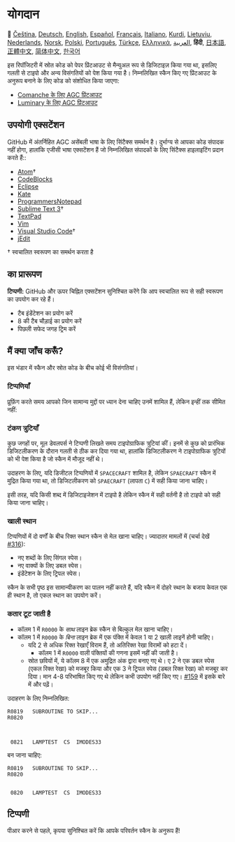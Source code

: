 # योगदान

🎌
[Čeština][CZ],
[Deutsch][DE],
[English][EN],
[Español][ES],
[Français][FR],
[Italiano][IT],
[Kurdi][KU],
[Lietuvių][LT],
[Nederlands][NL],
[Norsk][NO],
[Polski][PL],
[Português][PT_BR],
[Türkçe][TR],
[Ελληνικά][GR],
[العربية][AR],
**हिंदी**,
[日本語][JA],
[正體中文][ZH_TW],
[简体中文][ZH_CN],
[한국어][KO_KR]

[AR]:CONTRIBUTING.ar.md
[CZ]:CONTRIBUTING.cz.md
[DE]:CONTRIBUTING.de.md
[EN]:CONTRIBUTING.md
[ES]:CONTRIBUTING.es.md
[FR]:CONTRIBUTING.fr.md
[GR]:CONTRIBUTING.gr.md
[HI_IN]:CONTRIBUTING.hi_in.md
[IT]:CONTRIBUTING.it.md
[JA]:CONTRIBUTING.ja.md
[KO_KR]:CONTRIBUTING.ko_kr.md
[KU]:CONTRIBUTING.ku.md
[LT]:CONTRIBUTING.lt.md
[NL]:CONTRIBUTING.nl.md
[NO]:CONTRIBUTING.no.md
[PL]:CONTRIBUTING.pl.md
[PT_BR]:CONTRIBUTING.pt_br.md
[TR]:CONTRIBUTING.tr.md
[ZH_CN]:CONTRIBUTING.zh_cn.md
[ZH_TW]:CONTRIBUTING.zh_tw.md

इस रिपॉजिटरी में स्रोत कोड को पेपर प्रिंटआउट से मैन्युअल रूप से डिजिटाइज़ किया गया था, इसलिए गलती से टाइपो और अन्य विसंगतियों को पेश किया गया है। निम्नलिखित स्कैन किए गए प्रिंटआउट के अनुरूप बनाने के लिए कोड को संशोधित किया जाएगा:

- [Comanche के लिए AGC प्रिंटआउट][8]
- [Luminary के लिए AGC प्रिंटआउट][9]

## उपयोगी एक्सटेंशन

GitHub में अंतर्निहित AGC असेंबली भाषा के लिए सिंटैक्स समर्थन है। दुर्भाग्य से आपका कोड संपादक नहीं होगा, हालांकि एजीसी भाषा एक्सटेंशन हैं जो निम्नलिखित संपादकों के लिए सिंटैक्स हाइलाइटिंग प्रदान करते हैं::

- [Atom][Atom]†
- [CodeBlocks][CodeBlocks]
- [Eclipse][Eclipse]
- [Kate][Kate]
- [ProgrammersNotepad][ProgrammersNotepad]
- [Sublime Text 3][Sublime Text]†
- [TextPad][TextPad]
- [Vim][Vim]
- [Visual Studio Code][VisualStudioCode]†
- [jEdit][jEdit]

† स्वचालित स्वरूपण का समर्थन करता है

[Atom]:https://github.com/Alhadis/language-agc
[CodeBlocks]:https://github.com/virtualagc/virtualagc/tree/master/Contributed/SyntaxHighlight/CodeBlocks
[Eclipse]:https://github.com/virtualagc/virtualagc/tree/master/Contributed/SyntaxHighlight/Eclipse
[Kate]:https://github.com/virtualagc/virtualagc/tree/master/Contributed/SyntaxHighlight/Kate
[ProgrammersNotepad]:https://github.com/virtualagc/virtualagc/tree/master/Contributed/SyntaxHighlight/ProgrammersNotepad
[Sublime Text]:https://github.com/jimlawton/AGC-Assembly
[TextPad]:https://github.com/virtualagc/virtualagc/tree/master/Contributed/SyntaxHighlight/TextPad
[Vim]:https://github.com/wsdjeg/vim-assembly
[VisualStudioCode]:https://github.com/wopian/agc-assembly
[jEdit]:https://github.com/virtualagc/virtualagc/tree/master/Contributed/SyntaxHighlight/jEdit

## का प्रारूपण

**टिप्पणी:** GitHub और ऊपर चिह्नित एक्सटेंशन सुनिश्चित करेंगे कि आप स्वचालित रूप से सही स्वरूपण का उपयोग कर रहे हैं।

- टैब इंडेंटेशन का प्रयोग करें
- 8 की टैब चौड़ाई का प्रयोग करें
- पिछली सफेद जगह ट्रिम करें

## मैं क्या जाँच करूँ?

इस भंडार में स्कैन और स्रोत कोड के बीच कोई भी विसंगतियां।

### टिप्पणियाँ

प्रूफ़िंग करते समय आपको जिन सामान्य मुद्दों पर ध्यान देना चाहिए उनमें शामिल हैं, लेकिन इन्हीं तक सीमित नहीं:

### टंकण त्रुटियाँ

कुछ जगहों पर, मूल डेवलपर्स ने टिप्पणी लिखते समय टाइपोग्राफिक त्रुटियां कीं। इनमें से कुछ को प्रारंभिक डिजिटलीकरण के दौरान गलती से ठीक कर दिया गया था, हालांकि डिजिटलीकरण ने टाइपोग्राफिक त्रुटियों को भी पेश किया है जो स्कैन में मौजूद नहीं थे।

उदाहरण के लिए, यदि डिजीटल टिप्पणियों में `SPACECRAFT` शामिल है, लेकिन `SPAECRAFT` स्कैन में मुद्रित किया गया था, तो डिजिटलीकरण को `SPAECRAFT` (लापता `C`) में सही किया जाना चाहिए।

इसी तरह, यदि किसी शब्द में डिजिटाइजेशन में टाइपो है लेकिन स्कैन में सही वर्तनी है तो टाइपो को सही किया जाना चाहिए।

### खाली स्थान

टिप्पणियों में दो वर्णों के बीच रिक्त स्थान स्कैन से मेल खाना चाहिए। ज्यादातर मामलों में (चर्चा देखें [#316][10]):

- नए शब्दों के लिए सिंगल स्पेस।
- नए वाक्यों के लिए डबल स्पेस।
- इंडेंटेशन के लिए ट्रिपल स्पेस।

स्कैन के सभी पृष्ठ इस सामान्यीकरण का पालन नहीं करते हैं, यदि स्कैन में दोहरे स्थान के बजाय केवल एक ही स्थान है, तो एकल स्थान का उपयोग करें।

### कतार टूट जाती है

- कॉलम 1 में `R0000` के *साथ* लाइन ब्रेक स्कैन से बिल्कुल मेल खाना चाहिए।
- कॉलम 1 में `R0000` के *बिना* लाइन ब्रेक में एक पंक्ति में केवल 1 या 2 खाली लाइनें होनी चाहिए।
  - यदि 2 से अधिक रिक्त रेखाएँ विराम हैं, तो अतिरिक्त रेखा विरामों को हटा दें।
    - कॉलम 1 में `R0000` वाली पंक्तियों की गणना इसमें नहीं की जाती है।
  - स्रोत छवियों में, ये कॉलम 8 में एक अमुद्रित अंक द्वारा बनाए गए थे। ए 2 ने एक डबल स्पेस (एकल रिक्त रेखा) को मजबूर किया और एक 3 ने ट्रिपल स्पेस (डबल रिक्त रेखा) को मजबूर कर दिया। मान 4-8 परिभाषित किए गए थे लेकिन कभी उपयोग नहीं किए गए। [#159][7] में इसके बारे में और पढ़ें।

उदाहरण के लिए निम्नलिखित:

```plain
R0819   SUBROUTINE TO SKIP...
R0820



 0821   LAMPTEST  CS  IMODES33
```

बन जाना चाहिए:

```plain
R0819   SUBROUTINE TO SKIP...
R0820


 0820   LAMPTEST  CS  IMODES33
```

## टिप्पणी

पीआर करने से पहले, कृपया सुनिश्चित करें कि आपके परिवर्तन स्कैन के अनुरूप हैं!

[0]:https://github.com/chrislgarry/Apollo-11/pull/new/master
[1]:http://www.ibiblio.org/apollo/ScansForConversion/Luminary099/
[2]:http://www.ibiblio.org/apollo/ScansForConversion/Comanche055/
[6]:https://github.com/wopian/agc-assembly#user-settings
[7]:https://github.com/chrislgarry/Apollo-11/issues/159
[8]:http://www.ibiblio.org/apollo/ScansForConversion/Comanche055/
[9]:http://www.ibiblio.org/apollo/ScansForConversion/Luminary099/
[10]:https://github.com/chrislgarry/Apollo-11/pull/316#pullrequestreview-102892741
